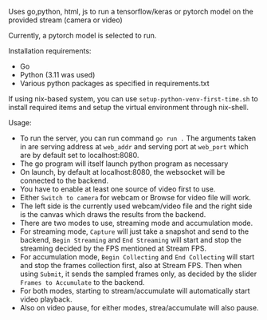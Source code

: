 Uses go,python, html, js to run a tensorflow/keras or pytorch model on the provided stream (camera or video)

Currently, a pytorch model is selected to run.

Installation requirements:
 + Go
 + Python (3.11 was used)
 + Various python packages as specified in requirements.txt

If using nix-based system, you can use `setup-python-venv-first-time.sh` to install required items and setup the virtual environment through nix-shell.

Usage:
+ To run the server, you can run command `go run .` The arguments taken in are serving address at `web_addr` and serving port at `web_port` which are by default set to localhost:8080. 
+ The go program will itself launch python program as necessary
+ On launch, by default at localhost:8080, the websocket will be connected to the backend.
+ You have to enable at least one source of video first to use.
+ Either `Switch to camera` for webcam or Browse for video file will work.
+ The left side is the currently used webcam/video file and the right side is the canvas which draws the results from the backend.
+ There are two modes to use, streaming mode and accumulation mode.
+ For streaming mode, `Capture` will just take a snapshot and send to the backend, `Begin Streaming` and `End Streaming` will start and stop the streaming decided by the FPS mentioned at Stream FPS.
+ For accumulation mode, `Begin Collecting` and `End Collecting` will start and stop the frames collection first, also at Stream FPS. Then when using `Submit`, it sends the sampled frames only, as decided by the slider `Frames to Accumulate` to the backend.
+ For both modes, starting to stream/accumulate will automatically start video playback.
+ Also on video pause, for either modes, strea/accumulate will also pause.



